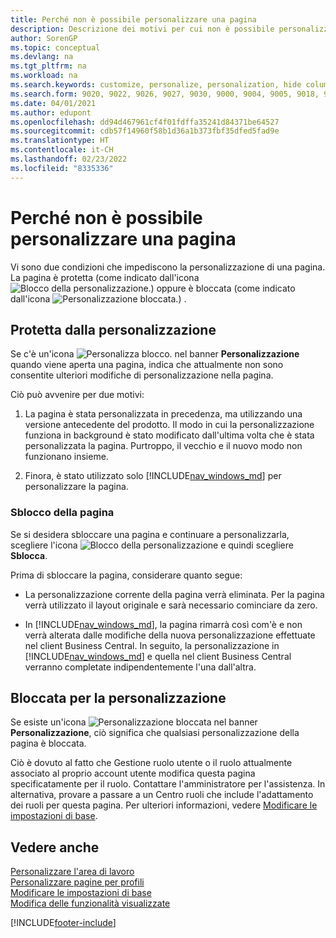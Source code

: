 ```yaml
---
title: Perché non è possibile personalizzare una pagina
description: Descrizione dei motivi per cui non è possibile personalizzare una pagina e delle azioni che è possibile intraprendere per sbloccare la pagina e personalizzarla.
author: SorenGP
ms.topic: conceptual
ms.devlang: na
ms.tgt_pltfrm: na
ms.workload: na
ms.search.keywords: customize, personalize, personalization, hide columns, remove fields, move fields
ms.search.form: 9020, 9022, 9026, 9027, 9030, 9000, 9004, 9005, 9018, 9006, 9007, 9010, 9016, 9017
ms.date: 04/01/2021
ms.author: edupont
ms.openlocfilehash: dd94d467961cf4f01fdffa35241d84371be64527
ms.sourcegitcommit: cdb57f14960f58b1d36a1b373fbf35dfed5fad9e
ms.translationtype: HT
ms.contentlocale: it-CH
ms.lasthandoff: 02/23/2022
ms.locfileid: "8335336"
---
```

# <a name="why-a-page-is-locked-from-personalization"></a>Perché non è possibile personalizzare una pagina

Vi sono due condizioni che impediscono la personalizzazione di una pagina. La pagina è protetta (come indicato dall'icona ![Blocco della personalizzazione.](media/personalization-lock-icon.png "Blocco della personalizzazione")) oppure è bloccata (come indicato dall'icona ![Personalizzazione bloccata.](media/personalization-blocked-icon.png "Personalizzazione bloccata")) .

## <a name="locked-from-personalizing"></a>Protetta dalla personalizzazione

Se c'è un'icona ![Personalizza blocco.](media/personalization-lock-icon.png "Blocco della personalizzazione") nel banner **Personalizzazione** quando viene aperta una pagina, indica che attualmente non sono consentite ulteriori modifiche di personalizzazione nella pagina.

<!-- This is because we changed the way personalization works behind the scenes since the last time that you personalized the page. Unfortunately, the old way and new of doing things do not work together.

The page currently includes the last personalization changes that you made. If you want to continue personalizing the page, then you can choose the lock icon and then **Unlock**. Just be aware that if you choose to unlock the page, the current personalization of the page will be cleared, and you will have to start from scratch.
-->

Ciò può avvenire per due motivi:

1. La pagina è stata personalizzata in precedenza, ma utilizzando una versione antecedente del prodotto. Il modo in cui la personalizzazione funziona in background è stato modificato dall'ultima volta che è stata personalizzata la pagina. Purtroppo, il vecchio e il nuovo modo non funzionano insieme.

2. Finora, è stato utilizzato solo [!INCLUDE[nav_windows_md](includes/nav_windows_md.md)] per personalizzare la pagina.

### <a name="unlocking-the-page"></a>Sblocco della pagina

Se si desidera sbloccare una pagina e continuare a personalizzarla, scegliere l'icona ![Blocco della personalizzazione](media/personalization-lock-icon.png "Blocco della personalizzazione") e quindi scegliere **Sblocca**.  

Prima di sbloccare la pagina, considerare quanto segue:

- La personalizzazione corrente della pagina verrà eliminata. Per la pagina verrà utilizzato il layout originale e sarà necessario cominciare da zero.

- In [!INCLUDE[nav_windows_md](includes/nav_windows_md.md)], la pagina rimarrà così com'è e non verrà alterata dalle modifiche della nuova personalizzazione effettuate nel client Business Central. In seguito, la personalizzazione in [!INCLUDE[nav_windows_md](includes/nav_windows_md.md)] e quella nel client Business Central verranno completate indipendentemente l'una dall'altra.

## <a name="blocked-from-personalizing"></a>Bloccata per la personalizzazione

Se esiste un'icona ![Personalizzazione bloccata](media/personalization-blocked-icon.png "Personalizzazione bloccata") nel banner **Personalizzazione**, ciò significa che qualsiasi personalizzazione della pagina è bloccata.

<!-- Only text is translated, so removing this image for non-English UX reasons.  ![Personalize blocked.](media/personalization-blocked.png "Personalize lock") -->

Ciò è dovuto al fatto che Gestione ruolo utente o il ruolo attualmente associato al proprio account utente modifica questa pagina specificatamente per il ruolo. Contattare l'amministratore per l'assistenza. In alternativa, provare a passare a un Centro ruoli che include l'adattamento dei ruoli per questa pagina. Per ulteriori informazioni, vedere [Modificare le impostazioni di base](ui-change-basic-settings.md).

## <a name="see-also"></a>Vedere anche
[Personalizzare l'area di lavoro](ui-personalization-user.md)  
[Personalizzare pagine per profili](ui-personalization-manage.md)  
[Modificare le impostazioni di base](ui-change-basic-settings.md)  
[Modifica delle funzionalità visualizzate](ui-experiences.md)  


[!INCLUDE[footer-include](includes/footer-banner.md)]

